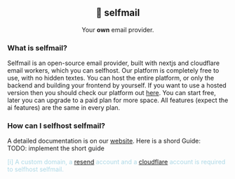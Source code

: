 <p align="center">
    <h2 align="center">
        📯 selfmail
    </h2>
    <p align="center">
        Your <b>own</b> email provider.
    </p>
</p>

### What is selfmail?

Selfmail is an open-source email provider, built with nextjs and cloudflare email workers, which you can selfhost. Our platform is completely free to use, with no hidden textes. You can host the entire platform, or only the backend and building your frontend by yourself. If you want to use a hosted version then you should check our platform out [here](https://selfmail.io). You can start free, later you can upgrade to a paid plan for more space. All features (expect the ai features) are the same in every plan.

### How can I selfhost selfmail?

A detailed documentation is on our [website](https://selfmail.io/docs). Here is a shord Guide: <br>
TODO: implement the short guide

<p style="color: lightblue">
[i] A custom domain, a <a href="https://resend.com">resend</a> account and a <a href="https://cloudflare.com">cloudflare</a> account is required to selfhost selfmail.
</p>
